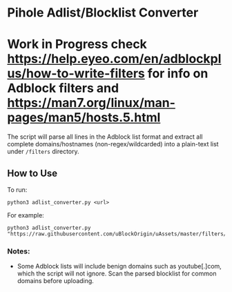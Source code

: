 # Pihole Adlist/Blocklist Converter
# Work in Progress check https://help.eyeo.com/en/adblockplus/how-to-write-filters for info on Adblock filters and https://man7.org/linux/man-pages/man5/hosts.5.html



The script will parse all lines in the Adblock list format and extract all complete domains/hostnames (non-regex/wildcarded) into a plain-text list under `/filters` directory. 

## How to Use



To run:
```
python3 adlist_converter.py <url>
```

For example:
```
python3 adlist_converter.py "https://raw.githubusercontent.com/uBlockOrigin/uAssets/master/filters/badware.txt"
```

### Notes:

- Some Adblock lists will include benign domains such as youtube[.]com, which the script will not ignore. Scan the parsed blocklist for common domains before uploading. 
